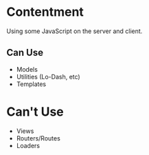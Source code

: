 # Contentment

Using some JavaScript on the server and client.

## Can Use

* Models
* Utilities (Lo-Dash, etc)
* Templates

# Can't Use

* Views
* Routers/Routes
* Loaders
